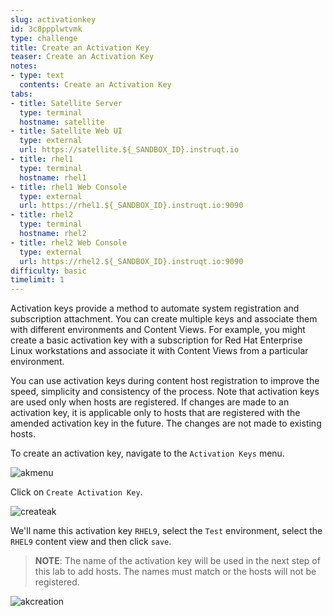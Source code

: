 ```yaml
---
slug: activationkey
id: 3c8ppplwtvmk
type: challenge
title: Create an Activation Key
teaser: Create an Activation Key
notes:
- type: text
  contents: Create an Activation Key
tabs:
- title: Satellite Server
  type: terminal
  hostname: satellite
- title: Satellite Web UI
  type: external
  url: https://satellite.${_SANDBOX_ID}.instruqt.io
- title: rhel1
  type: terminal
  hostname: rhel1
- title: rhel1 Web Console
  type: external
  url: https://rhel1.${_SANDBOX_ID}.instruqt.io:9090
- title: rhel2
  type: terminal
  hostname: rhel2
- title: rhel2 Web Console
  type: external
  url: https://rhel2.${_SANDBOX_ID}.instruqt.io:9090
difficulty: basic
timelimit: 1
---
```

<!-- markdownlint-disable MD033 -->

Activation keys provide a method to automate system registration and subscription attachment. You can create multiple keys and associate them with different environments and Content Views. For example, you might create a basic activation key with a subscription for Red Hat Enterprise Linux workstations and associate it with Content Views from a particular environment.

You can use activation keys during content host registration to improve the speed, simplicity and consistency of the process. Note that activation keys are used only when hosts are registered. If changes are made to an activation key, it is applicable only to hosts that are registered with the amended activation key in the future. The changes are not made to existing hosts.

To create an activation key, navigate to the `Activation Keys` menu.

![akmenu](../assets/akmenu.png)

Click on `Create Activation Key`.

![createak](../assets/createak.png)

We'll name this activation key `RHEL9`, select the `Test` environment, select the `RHEL9` content view and then click `save`.

> __NOTE__: The name of the activation key will be used in the next step of this lab to add hosts. The names must match or the hosts will not be registered.

![akcreation](../assets/akcreation.png)

